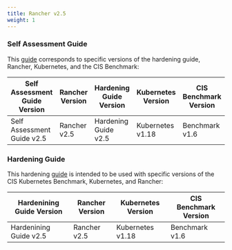 ```yaml
---
title: Rancher v2.5
weight: 1
---
```


### Self Assessment Guide

This [guide](./benchmark-2.5) corresponds to specific versions of the hardening guide, Rancher, Kubernetes, and the CIS Benchmark:

Self Assessment Guide Version | Rancher Version | Hardening Guide Version | Kubernetes Version | CIS Benchmark Version
---------------------------|----------|---------|-------|-----
Self Assessment Guide v2.5 | Rancher v2.5 | Hardening Guide v2.5 | Kubernetes v1.18 | Benchmark v1.6

### Hardening Guide

This hardening [guide](./hardening-2.5) is intended to be used with specific versions of the CIS Kubernetes Benchmark, Kubernetes, and Rancher:

Hardenining Guide Version | Rancher Version | Kubernetes Version | CIS Benchmark Version
--------------------------|-----------------|--------------------|----------------------
Hardenining Guide v2.5 | Rancher v2.5 | Kubernetes v1.18 | Benchmark v1.6

